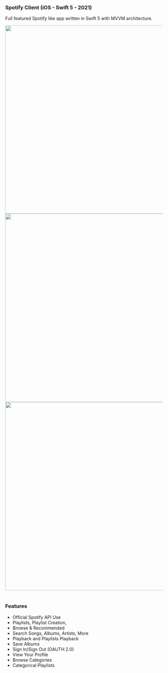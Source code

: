 ### Spotify Client (iOS - Swift 5 - 2021)

Full featured Spotify like app written in Swift 5 with MVVM architecture.



<p align="center">
  <img src="Arts/fill1.gif" height="600">
  
  
  <img src="Arts/Muz1.giff" height="600">
  
  
  <img src="Arts/Muz2.giff" height="600">
&nbsp; &nbsp; &nbsp; &nbsp;
</p>







### Features
- Official Spotify API Use
- Playlists, Playlist Creation,
- Browse & Recommended
- Search Songs, Albums, Artists, More
- Playback and Playlists Playback
- Save Albums
- Sign In/Sign Out (OAUTH 2.0)
- View Your Profile
- Browse Categories
- Categorical Playlists
